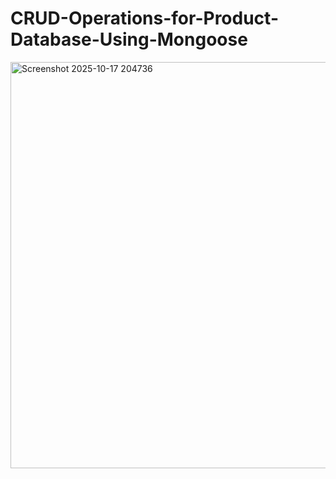 # CRUD-Operations-for-Product-Database-Using-Mongoose
<img width="898" height="650" alt="Screenshot 2025-10-17 204736" src="https://github.com/user-attachments/assets/867abd04-e7d4-4afd-a709-caf5af16e441" />
